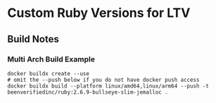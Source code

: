 # Custom Ruby Versions for LTV

## Build Notes

### Multi Arch Build Example

    docker buildx create --use
    # omit the --push below if you do not have docker push access
    docker buildx build --platform linux/amd64,linux/arm64 --push -t beenverifiedinc/ruby:2.6.9-bullseye-slim-jemalloc .

